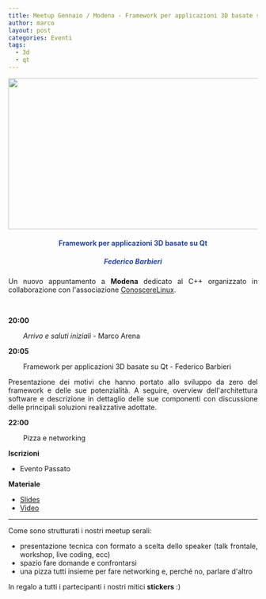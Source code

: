 ```yaml
---
title: Meetup Gennaio / Modena - Framework per applicazioni 3D basate su Qt
author: marco
layout: post
categories: Eventi
tags:
  - 3d
  - qt
---
```



<center><img class="aligncenter wp-image-9284 size-large" src="https://www.italiancpp.org/wp-content/uploads/2019/12/banner_meetupMo0120-1024x512.png" alt="" width="610" height="305" /></center>
<h4 style="text-align: center;"><span style="color: #2945a4;">Framework per applicazioni 3D basate su Qt</span></h4>
<h5 style="text-align: center;"><span style="color: #2945a4;"><em>Federico Barbieri</em></span></h5>
<p style="text-align: justify;">Un nuovo appuntamento a <strong>Modena</strong> dedicato al C++ organizzato in collaborazione con l'associazione <a href="http://conoscerelinux.org">ConoscereLinux</a>.</p>
<p style="text-align: justify;"><span style="color: #ffffff;"> </span></p>
<p style="text-align: justify;"><strong>20:00</strong></p>
<p style="text-align: justify; padding-left: 30px;"><em>Arrivo e saluti iniziali</em> - Marco Arena</p>
<p style="text-align: justify;"><strong>20:05</strong></p>
<p style="text-align: justify; padding-left: 30px;">Framework per applicazioni 3D basate su Qt - Federico Barbieri</p>
<p style="text-align: justify;">Presentazione dei motivi che hanno portato allo sviluppo da zero del framework e delle sue potenzialità.
A seguire, overview dell'architettura software e descrizione in dettaglio delle sue componenti con discussione delle principali soluzioni realizzative adottate.</p>
<strong>22:00</strong>
<p style="padding-left: 30px;">Pizza e networking</p>
<strong>Iscrizioni</strong>
<ul>
 	<li>Evento Passato</li>
</ul>
<strong>Materiale</strong>
<ul>
 	<li><a href="https://conoscerelinux.org/wp-content/uploads/2020/01/Barbieri-SlideMeetupCpp.pdf">Slides</a></li>
 	<li><a href="https://www.youtube.com/watch?v=89YhaFSCuIw">Video</a></li>
</ul>

<hr />
<p style="text-align: justify;">Come sono strutturati i nostri meetup serali:</p>

<ul>
 	<li style="text-align: justify;">presentazione tecnica con formato a scelta dello speaker (talk frontale, workshop, live coding, ecc)</li>
 	<li style="text-align: justify;">spazio fare domande e confrontarsi</li>
 	<li style="text-align: justify;">una pizza tutti insieme per fare networking e, perché no, parlare d'altro</li>
</ul>
In regalo a tutti i partecipanti i nostri mitici <strong>stickers</strong> :)
